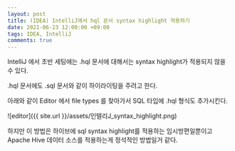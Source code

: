 ```yaml
---
layout: post
title: (IDEA) IntelliJ에서 hql 문서 syntax highlight 적용하기
date: 2021-06-23 12:00:00 +09:00
tags: IDEA, IntelliJ
comments: true
---
```


IntelliJ 에서 초반 세팅에는 .hql 문서에 대해서는 syntax highlight가 적용되지 않을 수 있다.

.hql 문서에도 .sql 문서와 같이 하이라이팅을 주려고 한다.

아래와 같이 Editor 에서 file types 를 찾아가서 SQL 타입에 .hql 형식도 추가시킨다.

![editor]({{ site.url }}/assets/인텔리J_syntax_highlight.png)

하지만 이 방법은 하이브에 sql syntax highlight를 적용하는 임시방편일뿐이고  
Apache Hive 데이터 소스를 적용하는게 정석적인 방법일거 같다.